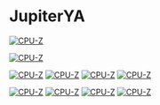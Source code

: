 # JupiterYA

[![CPU-Z](https://valid.x86.fr/cache/banner/gusrgd-6.png)](https://valid.x86.fr/gusrgd)

[![CPU-Z](https://img.dlsite.jp/modpub/images2/work/doujin/RJ347000/RJ346191_img_main.webp)](https://www.dlsite.com/maniax/work/=/product_id/RJ221870.html)

[![CPU-Z](https://www.nicovideo.jp/watch/sm31931349)]((1).gif)
[![CPU-Z](https://www.nicovideo.jp/watch/sm31931349)]((2).gif)
[![CPU-Z](https://www.nicovideo.jp/watch/sm31931349)]((3).gif)
[![CPU-Z](https://www.nicovideo.jp/watch/sm31931349)]((4).gif)

[![CPU-Z](https://www.nicovideo.jp/watch/sm31931349)]((5).gif)
[![CPU-Z](https://www.nicovideo.jp/watch/sm31931349)]((6).gif)
[![CPU-Z](https://www.nicovideo.jp/watch/sm31931349)]((7).gif)
[![CPU-Z](https://www.nicovideo.jp/watch/sm31931349)]((8).gif)